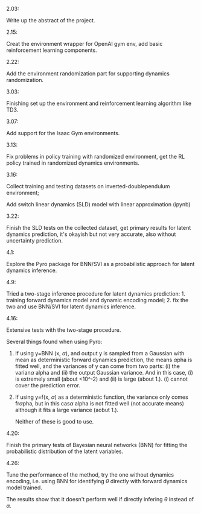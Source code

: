 2.03:

Write up the abstract of the project.

2.15:

Creat the environment wrapper for OpenAI gym env, add basic reinforcement learning components.

2.22:

Add the environment randomization part for supporting dynamics randomization.

3.03:

Finishing set up the environment and reinforcement learning algorithm like TD3. 

3.07:

Add support for the Isaac Gym environments.

3.13:

Fix problems in policy training with randomized environment, get the RL policy trained in randomized dynamics environments.

3.16:

Collect training and testing datasets on inverted-doublependulum environment;

Add switch linear dynamics (SLD) model with linear approximation (ipynb)

3.22:

Finish the SLD tests on the collected dataset, get primary results for latent dynamics prediction, it's okayish but not very accurate, also without uncertainty prediction.

4.1:

Explore the Pyro package for BNN/SVI as a probabilistic approach for latent dynamics inference.

4.9:

Tried a two-stage inference procedure for latent dynamics prediction: 1. training forward dynamics model and dynamic encoding model; 2. fix the two and use BNN/SVI for latent dynamics inference.

4.16:

Extensive tests with the two-stage procedure.

Several things found when using Pyro:

1. If using y=BNN (x, $\alpha$), and output y is sampled from a Gaussian with mean as deterministic forward dynamics prediction, the means $\alpha$pha is fitted well, and the variances of y can come from two parts: (i) the varian$\alpha$ alpha and (ii) the output Gaussian variance. And in this case, (i) is extremely small (about <10^-2) and (ii) is large (about 1.). (i) cannot cover the prediction error.

2. If using y=f(x, $\alpha$) as a deterministic function, the variance only comes fr$\alpha$pha, but in this cas$\alpha$ alpha is not fitted well (not accurate means) although it fits a large variance (aobut 1.).
   
   Neither of these is good to use.

4.20:

Finish the primary tests of Bayesian neural networks (BNN) for fitting the probabilistic distribution of the latent variables.

4.26:

Tune the performance of the method, try the one without dynamics encoding, i.e. using BNN for identifying $\theta$ directly with forward dynamics model trained. 

The results show that it doesn't perform well if directly infering $\theta$ instead of $\alpha$.
